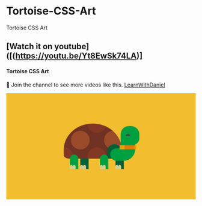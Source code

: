 # Tortoise-CSS-Art
Tortoise CSS Art


## [Watch it on youtube]([(https://youtu.be/Yt8EwSk74LA)]

#### Tortoise CSS Art


💙 Join the channel to see more videos like this. [LearnWithDaniel](https://www.youtube.com/@learnwithdanial417)

![preview img](/tortoise.jpg)

